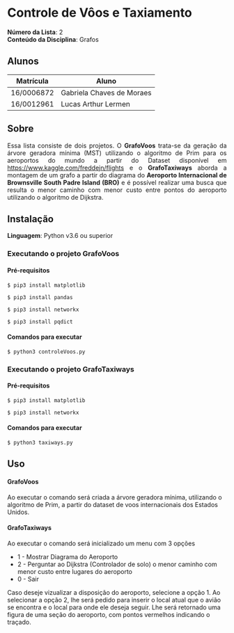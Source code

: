 # Controle de Vôos e Taxiamento

**Número da Lista**: 2<br>
**Conteúdo da Disciplina**: Grafos<br>

## Alunos
|Matrícula | Aluno |
| -- | -- |
| 16/0006872  |  Gabriela Chaves de Moraes |
| 16/0012961  |  Lucas Arthur Lermen |

## Sobre 
<p align="justify">Essa lista consiste de dois projetos. O <b>GrafoVoos</b> trata-se da geração da árvore geradora mínima (MST) utilizando o algoritmo de Prim para os aeroportos do mundo a partir do Dataset disponível em  <a href="https://www.kaggle.com/freddejn/flights">https://www.kaggle.com/freddejn/flights</a>  e o <b>GrafoTaxiways</b> aborda a montagem de um grafo a partir do diagrama do <b>Aeroporto Internacional de Brownsville South Padre Island (BRO)</b> e é possível realizar uma busca que resulta o menor caminho com menor custo entre pontos do aeroporto utilizando o algoritmo de Dijkstra.</p>

## Instalação 

**Linguagem**: Python v3.6 ou superior <br>

### Executando o projeto GrafoVoos

#### Pré-requisitos

``` console
$ pip3 install matplotlib

$ pip3 install pandas

$ pip3 install networkx

$ pip3 install pqdict

```

#### Comandos para executar

``` console
$ python3 controleVoos.py

```

### Executando o projeto GrafoTaxiways

#### Pré-requisitos
``` console
$ pip3 install matplotlib

$ pip3 install networkx

```

#### Comandos para executar

``` console
$ python3 taxiways.py 

```

## Uso 

#### GrafoVoos

Ao executar o comando será criada a árvore geradora mínima, utilizando o algoritmo de Prim, a partir do dataset de voos internacionais dos Estados Unidos.

#### GrafoTaxiways

Ao executar o comando será inicializado um menu com 3 opções
- 1 - Mostrar Diagrama do Aeroporto
- 2 - Perguntar ao Dijkstra (Controlador de solo) o menor caminho com menor custo entre lugares do aeroporto
- 0 - Sair

Caso deseje vizualizar a disposição do aeroporto, selecione a opção 1. Ao selecionar a opção 2, lhe será pedido para inserir o local atual que o avião se encontra e o local para onde ele deseja seguir. Lhe será retornado uma figura de uma seção do aeroporto, com pontos vermelhos indicando o traçado.



